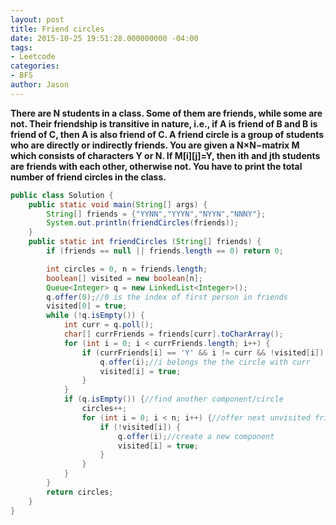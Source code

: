 ```yaml
---
layout: post
title: Friend circles
date: 2015-10-25 19:51:28.000000000 -04:00
tags:
- Leetcode
categories:
- BFS
author: Jason
---
```

**There are N students in a class. Some of them are friends, while some are not. Their friendship is transitive in nature, i.e., if A is friend of B and B is friend of C, then A is also friend of C. A friend circle is a group of students who are directly or indirectly friends. You are given a N×N−matrix M which consists of characters Y or N. If M[i][j]=Y, then ith and jth students are friends with each other, otherwise not. You have to print the total number of friend circles in the class.**

``` java
public class Solution {
    public static void main(String[] args) {
        String[] friends = {"YYNN","YYYN","NYYN","NNNY"};
        System.out.println(friendCircles(friends));
    }
    public static int friendCircles (String[] friends) {
        if (friends == null || friends.length == 0) return 0;

        int circles = 0, n = friends.length;
        boolean[] visited = new boolean[n];
        Queue<Integer> q = new LinkedList<Integer>();
        q.offer(0);//0 is the index of first person in friends
        visited[0] = true;
        while (!q.isEmpty()) {
            int curr = q.poll();
            char[] currFriends = friends[curr].toCharArray();
            for (int i = 0; i < currFriends.length; i++) {
                if (currFriends[i] == 'Y' && i != curr && !visited[i]) {
                    q.offer(i);//i belongs the the circle with curr
                    visited[i] = true;
                }
            }
            if (q.isEmpty()) {//find another component/circle
                circles++;
                for (int i = 0; i < n; i++) {//offer next unvisited friend to the queue
                    if (!visited[i]) {
                        q.offer(i);//create a new component
                        visited[i] = true;
                    }
                }
            }
        }
        return circles;
    }
}
```
